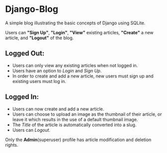 # Django-Blog
A simple blog illustrating the basic concepts of Django using SQLite.

Users can **"Sign Up"**, **"Login"**, **"View"** existing articles, **"Create"** a new article, and **"Logout"** of the blog.

## Logged Out:
- Users can only view any existing articles when not logged in.
- Users have an option to *Login* and *Sign Up*. 
- In order to create and add a new article, new users must sign up and existing users must log in.

## Logged In:
- Users can now create and add a new article.
- Users can choose to upload an image as the thumbnail of their article, or leave it which results in the use of a default thumbnail image.
- The *Title* of the article is automatically converted into a slug.
- Users can *Logout*.

Only the **Admin**(superuser) profile has article modification and deletion rights.
